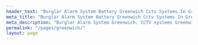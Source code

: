 ```yaml
---
header_text: "Burglar Alarm System Battery Greenwich Cctv Systems In Greenwich"
meta_title: "Burglar Alarm System Battery Greenwich Cctv Systems In Greenwich"
meta_description: "Burglar Alarm System Greenwich. CCTV systems Greenwich. Home Security, Burglar Alarm Service Alarm Battery Greenwich. Intruder. Contact us  020 8302 4065."
permalink: "/pages/greenwich/"
layout: page
---
```


